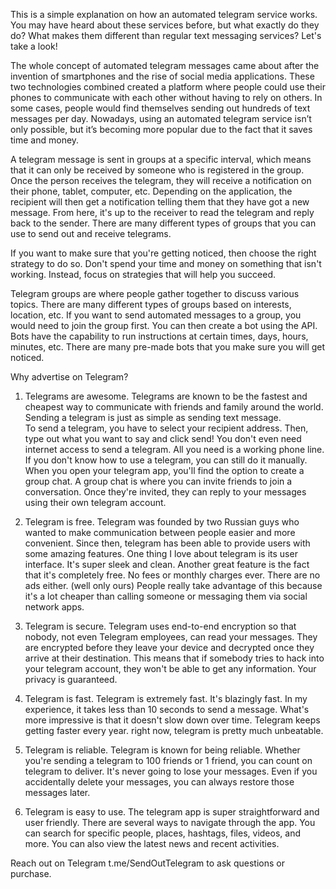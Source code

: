 This is a simple explanation on how an automated telegram service works.
You may have heard about these services before, but what exactly do they do? 
What makes them different than regular text messaging services?
 Let's take a look!

The whole concept of automated telegram messages came about after the invention of smartphones and the rise of social media applications. 
These two technologies combined created a platform where people could use their phones to communicate with each other without having to rely on others. 
In some cases, people would find themselves sending out hundreds of text messages per day. 
Nowadays, using an automated telegram service isn’t only possible, but it’s becoming more popular due to the fact that it saves time and money.

A telegram message is sent in groups at a specific interval, which means that it can only be received by someone who is registered in the group. 
Once the person receives the telegram, they will receive a notification on their phone, tablet, computer, etc. 
Depending on the application, the recipient will then get a notification telling them that they have got a new message. 
From here, it's up to the receiver to read the telegram and reply back to the sender.
There are many different types of groups that you can use to send out and receive telegrams.

If you want to make sure that you're getting noticed, then choose the right strategy to do so. 
Don't spend your time and money on something that isn't working. Instead, focus on strategies that will help you succeed.

Telegram groups are where people gather together to discuss various topics. 
There are many different types of groups based on interests, location, etc. 
If you want to send automated messages to a group, you would need to join the group first. 
You can then create a bot using the API. 
Bots have the capability to run instructions at certain times, days, hours, minutes, etc. 
There are many pre-made bots that you make sure you will get noticed.




Why advertise on Telegram?

1. Telegrams are awesome.
 Telegrams are known to be the fastest and cheapest way to communicate with friends and family around the world. 
 Sending a telegram is just as simple as sending text message.  
 To send a telegram, you have to select your recipient address. 
 Then, type out what you want to say and click send! 
 You don't even need internet access to send a telegram. 
 All you need is a working phone line. 
 If you don't know how to use a telegram, you can still do it manually. 
 When you open your telegram app, you'll find the option to create a group chat. 
 A group chat is where you can invite friends to join a conversation. 
 Once they're invited, they can reply to your messages using their own telegram account.

 2. Telegram is free.
 Telegram was founded by two Russian guys who wanted to make communication between people easier and more convenient. 
 Since then, telegram has been able to provide users with some amazing features. 
 One thing I love about telegram is its user interface. 
 It's super sleek and clean. 
 Another great feature is the fact that it's completely free. 
 No fees or monthly charges ever. 
 There are no ads either. (well only ours)
 People really take advantage of this because it's a lot cheaper than calling someone or messaging them via social network apps.

 3. Telegram is secure.
 Telegram uses end-to-end encryption so that nobody, not even Telegram employees, can read your messages. 
 They are encrypted before they leave your device and decrypted once they arrive at their destination. 
 This means that if somebody tries to hack into your telegram account, they won't be able to get any information. 
 Your privacy is guaranteed.

 4. Telegram is fast.
 Telegram is extremely fast. It's blazingly fast. 
 In my experience, it takes less than 10 seconds to send a message. 
 What's more impressive is that it doesn't slow down over time. 
 Telegram keeps getting faster every year. 
 right now, telegram is pretty much unbeatable.

 5. Telegram is reliable.
 Telegram is known for being reliable. 
 Whether you're sending a telegram to 100 friends or 1 friend, you can count on telegram to deliver. 
 It's never going to lose your messages. 
 Even if you accidentally delete your messages, you can always restore those messages later.

 6. Telegram is easy to use.
 The telegram app is super straightforward and user friendly. 
 There are several ways to navigate through the app. 
 You can search for specific people, places, hashtags, files, videos, and more. 
 You can also view the latest news and recent activities.

 Reach out on Telegram t.me/SendOutTelegram to ask questions or purchase.
